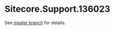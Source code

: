 # Sitecore.Support.136023

See [master branch](https://github.com/sitecoresupport/Sitecore.Support.136023) for details.
